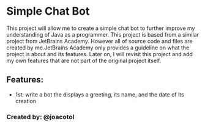 # Simple Chat Bot

This project will allow me to create a simple chat bot to further improve my understanding of Java as a programmer. This project is based from a similar project from JetBrains Academy. However all of source code and files are created by me.JetBrains Academy only provides a guideline on what the project is about and its features. Later on, I will revisit this project and add my own features that are not part of the original project itself.

## Features:
- 1st: write a bot the displays a greeting, its name, and the date of its creation

### Created by: @joacotol
